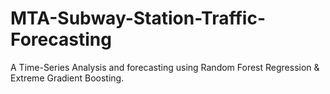 # MTA-Subway-Station-Traffic-Forecasting
A Time-Series Analysis and forecasting using Random Forest Regression &amp; Extreme Gradient Boosting.

